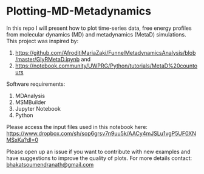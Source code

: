 # Plotting-MD-Metadynamics

In this repo I will present how to plot time-series data, free energy profiles from molecular dynamics (MD) and metadynamics (MetaD) simulations.
This project was inspired by:
1. https://github.com/AfroditiMariaZaki/FunnelMetadynamicsAnalysis/blob/master/GlyRMetaD.ipynb and
2. https://notebook.community/UWPRG/Python/tutorials/MetaD%20countours

Software requirements:
1. MDAnalysis
2. MSMBuilder
3. Jupyter Notebook
4. Python

Please access the input files used in this notebook here: https://www.dropbox.com/sh/sop6grsv7n9uu5k/AACy4mJSLu1vgP5UF0XNMSxKa?dl=0 

Please open up an issue if you want to contribute with new examples and have suggestions to improve the quality of plots.
For more details contact: bhakatsoumendranath@gmail.com
